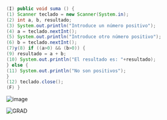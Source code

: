 ```java
(I) public void suma () {
(1) Scanner teclado = new Scanner(System.in);
(2) int a, b, resultado;
(3) System.out.println("Introduce un número positivo");
(4) a = teclado.nextInt();
(5) System.out.println("Introduce otro número positivo");
(6) b = teclado.nextInt();
(7)y(8) if ((a>0) && (b>0)) {
(9) resultado = a + b;
(10) System.out.println("El resultado es: "+resultado);
} else {
(11) System.out.println("No son positivos");
}
(12) teclado.close();
(F) }
```

![image](https://github.com/Juanies/Pruebas-software/assets/80675013/85108540-ce56-441b-ab94-7fd90c48e48d)

![GRAD](https://github.com/Juanies/Pruebas-software/assets/80675013/ed9b9999-1872-4510-9e6d-e33f45cb6108)


